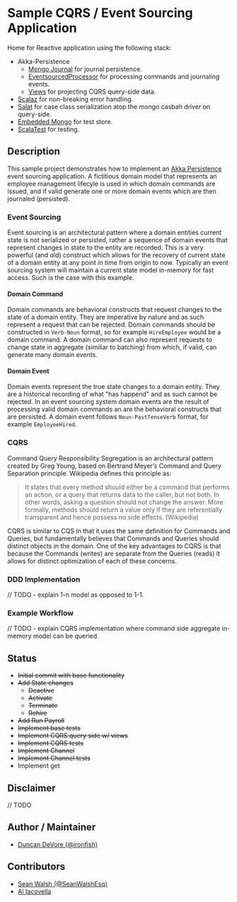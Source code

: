 # Sample CQRS / Event Sourcing Application

Home for Reactive application using the following stack:

- Akka-Persistence
  - [Mongo Journal](https://github.com/ddevore/akka-persistence-mongo/) for journal persistence.
  - [EventsourcedProcessor](http://doc.akka.io/docs/akka/current/scala/persistence.html#Event_sourcing) for processing commands and journaling events.
  - [Views](http://doc.akka.io/docs/akka/current/scala/persistence.html#Views) for projecting CQRS query-side data.
- [Scalaz](https://github.com/scalaz/scalaz) for non-breaking error handling.
- [Salat](https://github.com/novus/salat) for case class serialization atop the mongo casbah driver on query-side.
- [Embedded Mongo](https://github.com/flapdoodle-oss/de.flapdoodle.embed.mongo) for test store.
- [ScalaTest](http://www.scalatest.org/) for testing.

## Description

This sample project demonstrates how to implement an [Akka Persistence](http://doc.akka.io/docs/akka/2.3.2/scala/persistence.html)
event sourcing application. A fictitious domain model that represents an employee management lifecyle is used in which domain commands are issued, and if valid generate one or more domain events which are then journaled (persisted).

### Event Sourcing

Event sourcing is an architectural pattern where a domain entities current state is not serialized or persisted, rather a sequence of domain events that represent changes in state to the entity are recorded. This is a very powerful (and old) construct which allows for the recovery of current state of a domain entity at any point in time from origin to now. Typically an event sourcing system will maintain a current state model in-memory for fast access. Such is the case with this example.

#### Domain Command

Domain commands are behavioral constructs that request changes to the state of a domain entity. They are imperative by nature and as such represent a request that can be rejected. Domain commands should be constructed in `Verb-Noun` format, so for example `HireEmployee` would be a domain command. A domain command can also represent requests to change state in aggregate (similiar to batching) from which, if valid, can generate many domain events.

#### Domain Event

Domain events represent the true state changes to a domain entity. They are a historical recording of what "has happend" and as such cannot be rejected. In an event sourcing system domain events are the result of processing valid domain commands an are the behavioral constructs that are persisted. A domain event follows `Noun-PastTenseVerb` format, for example `EmployeeHired`.

### CQRS

Command Query Responsibility Segregation is an architectural pattern created by Greg Young, based on Bertrand Meyer’s Command and Query Separation principle. Wikipedia defines this principle as:

> It states that every method should either be a command that performs an action, or a query that returns data to the caller, but not both. In other words, asking a question should not change the answer. More formally, methods should return a value only if they are referentially transparent and hence possess no side effects. (Wikipedia)

CQRS is similar to CQS in that it uses the same definition for Commands and Queries, but fundamentally believes that Commands and Queries should distinct objects in the domain. One of the key advantages to CQRS is that because the Commands (writes) are separate from the Queries (reads) it allows for distinct optimization of each of these concerns.

### DDD Implementation

// TODO - explain 1-n model as opposed to 1-1.

### Example Workflow

// TODO - explain CQRS implementation where command side aggregate in-memory model can be queried.

## Status

- ~~Initial commit with base functionality~~
- ~~Add State changes~~
    - ~~Deactive~~
    - ~~Activate~~
    - ~~Terminate~~
    - ~~Rehire~~
- ~~Add Run Payroll~~
- ~~Implement base tests~~
- ~~Implement CQRS query side w/ views~~
- ~~Implement CQRS tests~~
- ~~Implement Channel~~
- ~~Implement Channel tests~~
- Implement get

## Disclaimer

// TODO

## Author / Maintainer

- [Duncan DeVore (@ironfish)](https://github.com/ddevore/)

## Contributors

- [Sean Walsh (@SeanWalshEsq)](https://github.com/sean-walsh/)
- [Al Iacovella](https://github.com/aiacovella/)

